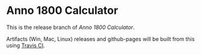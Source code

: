 # Anno 1800 Calculator

This is the release branch of *Anno 1800 Calculator*.

Artifacts (Win, Mac, Linux) releases and github-pages will be built from this using [Travis CI](https://travis-ci.org).
